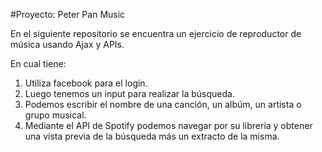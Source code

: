 #Proyecto: Peter Pan Music

En el siguiente repositorio se encuentra un ejercicio de reproductor de música usando Ajax y APIs.

En cual tiene:

1. Utiliza facebook para el login.
2. Luego tenemos un input para realizar la búsqueda.
3. Podemos escribir el nombre de una canción, un albúm, un artista o grupo musical.
4. Mediante el API de Spotify podemos navegar por su libreria y obtener una vista previa de la búsqueda más un extracto de la misma.